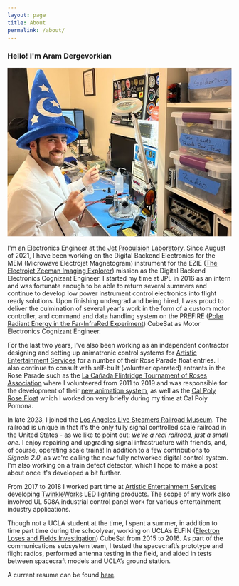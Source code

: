 ```yaml
---
layout: page
title: About
permalink: /about/
---
```


### Hello! I'm Aram Dergevorkian

![Me at my electronics bench wearing a ridiculous lab coat and Mickey Mouse sorcerer hat outfit holding a soldering iron and smiling like an idiot](/images/profile_cringe.jpg)

I'm an Electronics Engineer at the <a href="https://www.jpl.nasa.gov/" target="_blank">Jet Propulsion Laboratory</a>. Since August of 2021, I have been working on the Digital Backend Electronics for the MEM (Microwave Electrojet Magnetogram) instrument for the EZIE (<a href="https://ezie.jhuapl.edu/" target="_blank">The Electrojet Zeeman Imaging Explorer</a>) mission as the Digital Backend Electronics Cognizant Engineer. I started my time at JPL in 2016 as an intern and was fortunate enough to be able to return several summers and continue to develop low power instrument control electronics into flight ready solutions. Upon finishing undergrad and being hired, I was proud to deliver the culmination of several year's work in the form of a custom motor controller, and command and data handling system on the PREFIRE (<a href="https://prefire.ssec.wisc.edu/" target="_blank">Polar Radiant Energy in the Far-InfraRed Experiment</a>) CubeSat as Motor Electronics Cognizant Engineer.

For the last two years, I've also been working as an independent contractor designing and setting up animatronic control systems for <a href="http://www.aescreative.com/" target="_blank">Artistic Entertainment Services</a> for a number of their Rose Parade float entries. I also continue to consult with self-built (volunteer operated) entrants in the Rose Parade such as the <a href="https://lcftra.org/" target="_blank">La Cañada Flintridge Tournament of Roses Association</a> where I volunteered from 2011 to 2019 and was responsible for the development of their <a href="https://aramder.github.io/animation-2019">new animation system</a>, as well as the <a href="https://www.rosefloat.org/" target="_blank">Cal Poly Rose Float</a> which I worked on very briefly during my time at Cal Poly Pomona.

In late 2023, I joined the <a href="https://lalsrm.org/" target="_blank">Los Angeles Live Steamers Railroad Museum</a>. The railroad is unique in that it's the only fully signal controlled scale railroad in the United States - as we like to point out: *we're a real railroad, just a small one*. I enjoy repairing and upgrading signal infrastructure with friends, and, of course, operating scale trains! In addition to a few contributions to *Signals 2.0*, as we're calling the new fully networked digital control system. I'm also working on a train defect detector, which I hope to make a post about once it's developed a bit further.

From 2017 to 2018 I worked part time at <a href="http://www.aescreative.com/" target="_blank">Artistic Entertainment Services</a> developing <a href="http://aramd.net/TwinkleWorks/">TwinkleWorks</a> LED lighting products. The scope of my work also involved UL 508A industrial control panel work for various entertainment industry applications.

Though not a UCLA student at the time, I spent a summer, in addition to time part time during the schoolyear, working on UCLA’s ELFIN (<a href="https://elfin.igpp.ucla.edu/" target="_blank">Electron Loses and Fields Investigation</a>) CubeSat from 2015 to 2016. As part of the communications subsystem team, I tested the spacecraft’s prototype and flight radios, performed antenna testing in the field, and aided in tests between spacecraft models and UCLA’s ground station.

A current resume can be found <a href="https://aramd.net/documents/Aram_Dergevorkian_Resume_20240501.pdf" target="_blank">here</a>.
